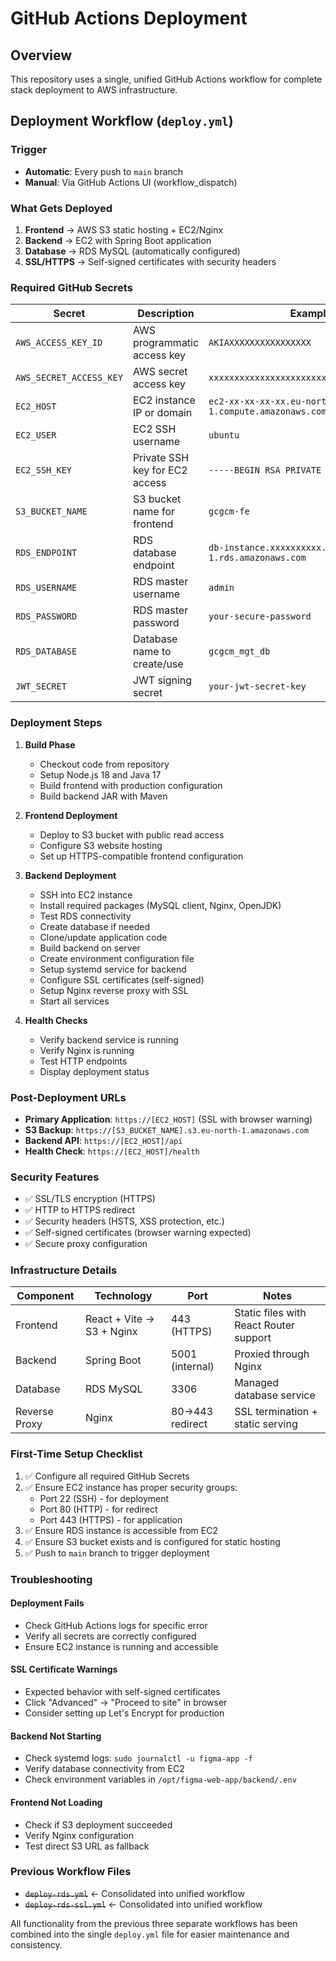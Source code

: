 # GitHub Actions Deployment

## Overview
This repository uses a single, unified GitHub Actions workflow for complete stack deployment to AWS infrastructure.

## Deployment Workflow (`deploy.yml`)

### Trigger
- **Automatic**: Every push to `main` branch
- **Manual**: Via GitHub Actions UI (workflow_dispatch)

### What Gets Deployed
1. **Frontend** → AWS S3 static hosting + EC2/Nginx
2. **Backend** → EC2 with Spring Boot application
3. **Database** → RDS MySQL (automatically configured)
4. **SSL/HTTPS** → Self-signed certificates with security headers

### Required GitHub Secrets
| Secret | Description | Example |
|--------|-------------|---------|
| `AWS_ACCESS_KEY_ID` | AWS programmatic access key | `AKIAXXXXXXXXXXXXXXXX` |
| `AWS_SECRET_ACCESS_KEY` | AWS secret access key | `xxxxxxxxxxxxxxxxxxxxxxxxxxxxxxxxxxxxxxxx` |
| `EC2_HOST` | EC2 instance IP or domain | `ec2-xx-xx-xx-xx.eu-north-1.compute.amazonaws.com` |
| `EC2_USER` | EC2 SSH username | `ubuntu` |
| `EC2_SSH_KEY` | Private SSH key for EC2 access | `-----BEGIN RSA PRIVATE KEY-----...` |
| `S3_BUCKET_NAME` | S3 bucket name for frontend | `gcgcm-fe` |
| `RDS_ENDPOINT` | RDS database endpoint | `db-instance.xxxxxxxxxx.eu-north-1.rds.amazonaws.com` |
| `RDS_USERNAME` | RDS master username | `admin` |
| `RDS_PASSWORD` | RDS master password | `your-secure-password` |
| `RDS_DATABASE` | Database name to create/use | `gcgcm_mgt_db` |
| `JWT_SECRET` | JWT signing secret | `your-jwt-secret-key` |

### Deployment Steps
1. **Build Phase**
   - Checkout code from repository
   - Setup Node.js 18 and Java 17
   - Build frontend with production configuration
   - Build backend JAR with Maven

2. **Frontend Deployment**
   - Deploy to S3 bucket with public read access
   - Configure S3 website hosting
   - Set up HTTPS-compatible frontend configuration

3. **Backend Deployment**
   - SSH into EC2 instance
   - Install required packages (MySQL client, Nginx, OpenJDK)
   - Test RDS connectivity
   - Create database if needed
   - Clone/update application code
   - Build backend on server
   - Create environment configuration file
   - Setup systemd service for backend
   - Configure SSL certificates (self-signed)
   - Setup Nginx reverse proxy with SSL
   - Start all services

4. **Health Checks**
   - Verify backend service is running
   - Verify Nginx is running
   - Test HTTP endpoints
   - Display deployment status

### Post-Deployment URLs
- **Primary Application**: `https://[EC2_HOST]` (SSL with browser warning)
- **S3 Backup**: `https://[S3_BUCKET_NAME].s3.eu-north-1.amazonaws.com`
- **Backend API**: `https://[EC2_HOST]/api`
- **Health Check**: `https://[EC2_HOST]/health`

### Security Features
- ✅ SSL/TLS encryption (HTTPS)
- ✅ HTTP to HTTPS redirect
- ✅ Security headers (HSTS, XSS protection, etc.)
- ✅ Self-signed certificates (browser warning expected)
- ✅ Secure proxy configuration

### Infrastructure Details
| Component | Technology | Port | Notes |
|-----------|------------|------|-------|
| Frontend | React + Vite → S3 + Nginx | 443 (HTTPS) | Static files with React Router support |
| Backend | Spring Boot | 5001 (internal) | Proxied through Nginx |
| Database | RDS MySQL | 3306 | Managed database service |
| Reverse Proxy | Nginx | 80→443 redirect | SSL termination + static serving |

### First-Time Setup Checklist
1. ✅ Configure all required GitHub Secrets
2. ✅ Ensure EC2 instance has proper security groups:
   - Port 22 (SSH) - for deployment
   - Port 80 (HTTP) - for redirect
   - Port 443 (HTTPS) - for application
3. ✅ Ensure RDS instance is accessible from EC2
4. ✅ Ensure S3 bucket exists and is configured for static hosting
5. ✅ Push to `main` branch to trigger deployment

### Troubleshooting

#### Deployment Fails
- Check GitHub Actions logs for specific error
- Verify all secrets are correctly configured
- Ensure EC2 instance is running and accessible

#### SSL Certificate Warnings
- Expected behavior with self-signed certificates
- Click "Advanced" → "Proceed to site" in browser
- Consider setting up Let's Encrypt for production

#### Backend Not Starting
- Check systemd logs: `sudo journalctl -u figma-app -f`
- Verify database connectivity from EC2
- Check environment variables in `/opt/figma-web-app/backend/.env`

#### Frontend Not Loading
- Check if S3 deployment succeeded
- Verify Nginx configuration
- Test direct S3 URL as fallback

### Previous Workflow Files
- ~~`deploy-rds.yml`~~ ← Consolidated into unified workflow
- ~~`deploy-rds-ssl.yml`~~ ← Consolidated into unified workflow

All functionality from the previous three separate workflows has been combined into the single `deploy.yml` file for easier maintenance and consistency.
